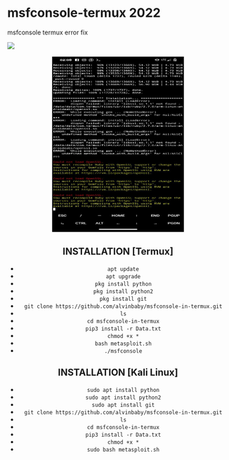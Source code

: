 # msfconsole-termux 2022

msfconsole termux error fix

<p>
<img src= "https://camo.githubusercontent.com/71b837571c48af3aa60a73dbc9d5936aa359d78efbfa8a6743cbbbc16b80ef4d/68747470733a2f2f63646e2e646973636f72646170702e636f6d2f6174746163686d656e74732f3830353930323039333930363630383138362f3830353931333937323533353539303932322f74656e6f722e676966"/>
</p>
<div align="center">
  <img border-radius: 15px src="IMG_20220307_210505_716.jpg"width="300" height="400"/>
  <p align="center">


## INSTALLATION [Termux]

* `apt update`
* `apt upgrade`
* `pkg install python`
* `pkg install python2`
* `pkg install git`
* `git clone https://github.com/alvinbaby/msfconsole-in-termux.git`
* `ls`
* `cd msfconsole-in-termux`
* `pip3 install -r Data.txt`
* `chmod +x *`
* `bash metasploit.sh`
* `./msfconsole`

## INSTALLATION [Kali Linux]

* `sudo apt install python`
* `sudo apt install python2`
* `sudo apt install git`
* `git clone https://github.com/alvinbaby/msfconsole-in-termux.git`
* `ls`
* `cd msfconsole-in-termux`
* `pip3 install -r Data.txt`
* `chmod +x *`
* `sudo bash metasploit.sh`

